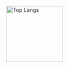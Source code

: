 <p align="left"> 
  <img alt="Top Langs" height="150px" src="https://github-readme-stats.vercel.app/api?username=mssxmt&count_private=true&show_icons=true&theme=panda" />
</p>
